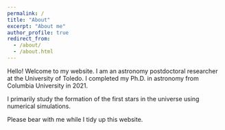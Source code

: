 ```yaml
---
permalink: /
title: "About"
excerpt: "About me"
author_profile: true
redirect_from: 
  - /about/
  - /about.html
---
```

Hello! Welcome to my website. I am an astronomy postdoctoral researcher at the University of Toledo. I completed my Ph.D. in astronomy from Columbia University in 2021. 

I primarily study the formation of the first stars in the universe using numerical simulations. 

Please bear with me while I tidy up this website.
